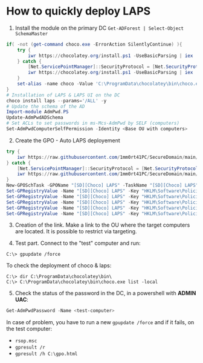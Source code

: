 # How to quickly deploy LAPS

1) Install the module on the primary DC `Get-ADForest | Select-Object SchemaMaster`
```ps1
if( -not (get-command choco.exe -ErrorAction SilentlyContinue) ){
	try {
		iwr https://chocolatey.org/install.ps1 -UseBasicParsing | iex
	} catch {
		[Net.ServicePointManager]::SecurityProtocol = [Net.SecurityProtocolType]::Tls12;
		iwr https://chocolatey.org/install.ps1 -UseBasicParsing | iex
	}
	set-alias -name choco -Value 'C:\ProgramData\chocolatey\bin\choco.exe'
}
# Installation of LAPS & LAPS UI on the DC
choco install laps --params='/ALL' -y
# Update the schema of the AD
Import-module AdmPwd.PS
Update-AdmPwdADSchema
# Set ACLs to set passwords in ms-Mcs-AdmPwd by SELF (computers)
Set-AdmPwdComputerSelfPermission -Identity <Base OU with computers>
```

2) Create the GPO - Auto LAPS deployement
```ps1
try {
	iwr https://raw.githubusercontent.com/1mm0rt41PC/SecureDomain/main/Function_New-GPOSchTask.ps1 -UseBasicParsing | iex
} catch {
	[Net.ServicePointManager]::SecurityProtocol = [Net.SecurityProtocolType]::Tls12;
	iwr https://raw.githubusercontent.com/1mm0rt41PC/SecureDomain/main/Function_New-GPOSchTask.ps1 -UseBasicParsing | iex
}
New-GPOSchTask -GPOName "[SD][Choco] LAPS" -TaskName "[SD][Choco] LAPS" -TaskType ImmediateTask -Command "powershell.exe" -CommandArguments '-exec bypass -nop -Command "[Net.ServicePointManager]::SecurityProtocol = [Net.SecurityProtocolType]::Tls12;iwr https://chocolatey.org/install.ps1 -UseBasicParsing | iex; C:\ProgramData\chocolatey\bin\choco.exe install -y laps"'
Set-GPRegistryValue -Name "[SD][Choco] LAPS" -Key "HKLM\Software\Policies\Microsoft Services\AdmPwd" -ValueName "AdmPwdEnabled" -Value 1 -Type Dword
Set-GPRegistryValue -Name "[SD][Choco] LAPS" -Key "HKLM\Software\Policies\Microsoft Services\AdmPwd" -ValueName "PwdExpirationProtectionEnabled" -Value 1 -Type Dword
Set-GPRegistryValue -Name "[SD][Choco] LAPS" -Key "HKLM\Software\Policies\Microsoft Services\AdmPwd" -ValueName "PasswordComplexity" -Value 4 -Type Dword
Set-GPRegistryValue -Name "[SD][Choco] LAPS" -Key "HKLM\Software\Policies\Microsoft Services\AdmPwd" -ValueName "PasswordLength" -Value 16 -Type Dword
Set-GPRegistryValue -Name "[SD][Choco] LAPS" -Key "HKLM\Software\Policies\Microsoft Services\AdmPwd" -ValueName "PasswordAgeDays" -Value 30 -Type Dword
```

3) Creation of the link. Make a link to the OU where the target computers are located. It is possible to restrict via targeting.


4) Test part. Connect to the "test" computer and run:
```batch
C:\> gpupdate /force
```

To check the deployment of choco & laps:
```batch
C:\> dir C:\ProgramData\chocolatey\bin\
C:\> C:\ProgramData\chocolatey\bin\choco.exe list -local
```

5) Check the status of the password in the DC, in a powershell with **ADMIN UAC**:
```ps1
Get-AdmPwdPassword -Name <test-computer>
```

In case of problem, you have to run a new `gpupdate /force` and if it fails, on the test computer:
- `rsop.msc`
- `gpresult /r`
- `gpresult /h C:\gpo.html`
